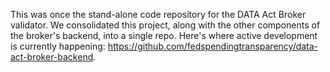 This was once the stand-alone code repository for the DATA Act Broker validator. We consolidated this project, along with the other components of the broker's backend, into a single repo. Here's where active development is currently happening: https://github.com/fedspendingtransparency/data-act-broker-backend.
